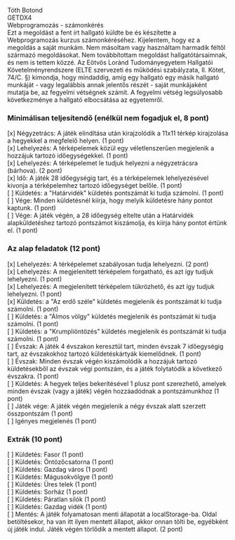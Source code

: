 Tóth Botond <br />
GETDX4 <br />
Webprogramozás - számonkérés<br />
Ezt a megoldást a fent írt hallgató küldte be és készítette a Webprogramozás kurzus számonkéréséhez.
Kijelentem, hogy ez a megoldás a saját munkám. Nem másoltam vagy használtam harmadik féltől 
származó megoldásokat. Nem továbbítottam megoldást hallgatótársaimnak, és nem is tettem közzé. 
Az Eötvös Loránd Tudományegyetem Hallgatói Követelményrendszere 
(ELTE szervezeti és működési szabályzata, II. Kötet, 74/C. §) kimondja, hogy mindaddig, 
amíg egy hallgató egy másik hallgató munkáját - vagy legalábbis annak jelentős részét - 
saját munkájaként mutatja be, az fegyelmi vétségnek számít. 
A fegyelmi vétség legsúlyosabb következménye a hallgató elbocsátása az egyetemről.

### Minimálisan teljesítendő (enélkül nem fogadjuk el, 8 pont)
[x] Négyzetrács: A játék elindítása után kirajzolódik a 11x11 térkép kirajzolása a hegyekkel a megfelelő helyen. (1 pont)<br />
[x] Lehelyezés: A térképelemek közül egy véletlenszerűen megjelenik a hozzájuk tartozó időegységekkel. (1 pont)<br />
[x] Lehelyezés: A térképelemet le tudjuk helyezni a négyzetrácsra (bárhova). (2 pont)<br />
[x] Idő: A játék 28 időegységig tart, és a térképelemek lehelyezésével kivonja a térképelemhez tartozó időegységet belőle. (1 pont)<br />
[ ] Küldetés: a "Határvidék" küldetés pontszámát ki tudja számolni. (1 pont)<br />
[ ] Vége: Minden küldetésnél kiírja, hogy melyik küldetésre hány pontot kaptunk. (1 pont)<br />
[ ] Vége: A játék végén, a 28 időegység eltelte után a Határvidék alapküldetéshez tartozó pontszámot kiszámolja, és kiírja hány pontot értünk el. (1 pont)<br />

### Az alap feladatok (12 pont)
[x] Lehelyezés: A térképelemet szabályosan tudja lehelyezni. (2 pont)<br />
[x] Lehelyezés: A megjelenített térképelem forgatható, és azt így tudjuk lehelyezni. (1 pont)<br />
[x] Lehelyezés: A megjelenített térképelem tükrözhető, és azt így tudjuk lehelyezni. (1 pont)<br />
[x] Küldetés: a "Az erdő széle" küldetés megjelenik és pontszámát ki tudja számolni. (1 pont)<br />
[ ] Küldetés: a "Álmos völgy" küldetés megjelenik és pontszámát ki tudja számolni. (1 pont)<br />
[ ] Küldetés: a "Krumpliöntözés" küldetés megjelenik és pontszámát ki tudja számolni. (1 pont)<br />
[ ] Évszak: A játék 4 évszakon keresztül tart, minden évszak 7 időegységig tart, az évszakokhoz tartozó küldetéskártyák kiemelődnek. (1 pont)<br />
[ ] Évszak: Minden évszak végén kiszámolódik a hozzájuk tartozó küldetésekből az évszak végi pontszám, és a játék folytatódik a következő évszakra. (1 pont)<br />
[ ] Küldetés: A hegyek teljes bekerítésével 1 plusz pont szerezhető, amelyek minden évszak (vagy a játék) végén hozzáadódnak a pontszámunkhoz (1 pont)<br />
[ ] Játék vége: A játék végén megjelenik a négy évszak alatt szerzett összpontszám (1 pont)<br />
[ ] Igényes megjelenés (1 pont)

### Extrák (10 pont)
[ ] Küldetés: Fasor (1 pont)<br />
[ ] Küldetés: Öntözőcsatorna (1 pont)<br />
[ ] Küldetés: Gazdag város (1 pont)<br />
[ ] Küldetés: Mágusokvölgye (1 pont)<br />
[ ] Küldetés: Üres telek (1 pont)<br />
[ ] Küldetés: Sorház (1 pont)<br />
[ ] Küldetés: Páratlan silók (1 pont)<br />
[ ] Küldetés: Gazdag vidék (1 pont)<br />
[ ] Mentés: A játék folyamatosan menti állapotát a localStorage-ba. Oldal betöltésekor, ha van itt ilyen mentett állapot, akkor onnan tölti be, egyébként új játék indul. Játék végén törlődik a mentett állapot. (2 pont)<br />